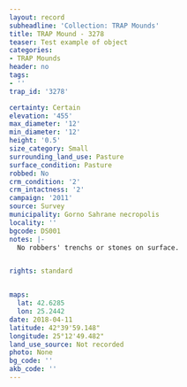```yaml
---
layout: record
subheadline: 'Collection: TRAP Mounds'
title: TRAP Mound - 3278
teaser: Test example of object
categories:
- TRAP Mounds
header: no
tags:
- ''
trap_id: '3278'

certainty: Certain
elevation: '455'
max_diameter: '12'
min_diameter: '12'
height: '0.5'
size_category: Small
surrounding_land_use: Pasture
surface_condition: Pasture
robbed: No
crm_condition: '2'
crm_intactness: '2'
campaign: '2011'
source: Survey
municipality: Gorno Sahrane necropolis
locality: ''
bgcode: DS001
notes: |-
  No robbers' trenchs or stones on surface.


rights: standard


maps:
  lat: 42.6285
  lon: 25.2442
date: 2018-04-11
latitude: 42°39'59.148"
longitude: 25°12'49.482"
land_use_source: Not recorded
photo: None
bg_code: ''
akb_code: ''
---
```

